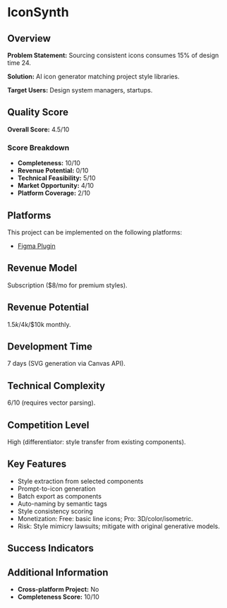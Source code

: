 # IconSynth

## Overview
**Problem Statement:** Sourcing consistent icons consumes 15% of design time 24.

**Solution:** AI icon generator matching project style libraries.

**Target Users:** Design system managers, startups.

## Quality Score
**Overall Score:** 4.5/10

### Score Breakdown
- **Completeness:** 10/10
- **Revenue Potential:** 0/10
- **Technical Feasibility:** 5/10
- **Market Opportunity:** 4/10
- **Platform Coverage:** 2/10

## Platforms
This project can be implemented on the following platforms:
- [Figma Plugin](./platforms/figma-plugin/)

## Revenue Model
Subscription ($8/mo for premium styles).

## Revenue Potential
$1.5k/$4k/$10k monthly.

## Development Time
7 days (SVG generation via Canvas API).

## Technical Complexity
6/10 (requires vector parsing).

## Competition Level
High (differentiator: style transfer from existing components).

## Key Features
- Style extraction from selected components
- Prompt-to-icon generation
- Batch export as components
- Auto-naming by semantic tags
- Style consistency scoring
- Monetization: Free: basic line icons; Pro: 3D/color/isometric.
- Risk: Style mimicry lawsuits; mitigate with original generative models.

## Success Indicators


## Additional Information
- **Cross-platform Project:** No
- **Completeness Score:** 10/10
